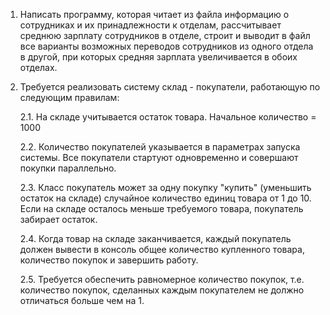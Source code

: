 1. Написать программу, которая читает из файла информацию о сотрудниках и их принадлежности к отделам,
рассчитывает среднюю зарплату сотрудников в отделе, строит и выводит в файл все варианты возможных
переводов сотрудников из одного отдела в другой, при которых средняя зарплата увеличивается в обоих отделах.
2. Требуется реализовать систему склад - покупатели, работающую по следующим правилам:

    2.1. На складе учитывается остаток товара. Начальное количество = 1000

    2.2. Количество покупателей указывается в параметрах запуска системы. Все покупатели стартуют одновременно и совершают покупки параллельно.

    2.3. Класс покупатель может за одну покупку "купить" (уменьшить остаток на складе) случайное количество единиц товара от 1 до 10. Если на складе осталось меньше требуемого товара, покупатель забирает остаток.

    2.4. Когда товар на складе заканчивается, каждый покупатель должен вывести в консоль общее количество купленного товара, количество покупок и завершить работу.

    2.5. Требуется обеспечить равномерное количество покупок, т.е. количество покупок, сделанных каждым покупателем не должно отличаться больше чем на 1.
